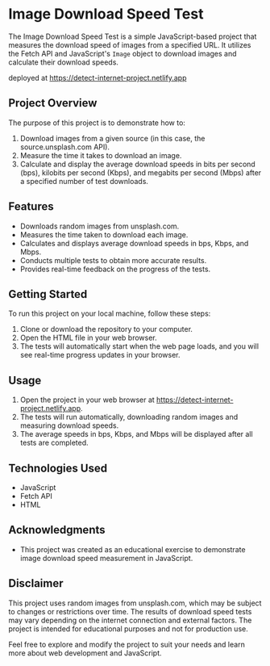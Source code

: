 # Image Download Speed Test

The Image Download Speed Test is a simple JavaScript-based project that measures the download speed of images from a specified URL. It utilizes the Fetch API and JavaScript's `Image` object to download images and calculate their download speeds.

deployed at https://detect-internet-project.netlify.app

## Project Overview

The purpose of this project is to demonstrate how to:

1. Download images from a given source (in this case, the source.unsplash.com API).
2. Measure the time it takes to download an image.
3. Calculate and display the average download speeds in bits per second (bps), kilobits per second (Kbps), and megabits per second (Mbps) after a specified number of test downloads.

## Features

- Downloads random images from unsplash.com.
- Measures the time taken to download each image.
- Calculates and displays average download speeds in bps, Kbps, and Mbps.
- Conducts multiple tests to obtain more accurate results.
- Provides real-time feedback on the progress of the tests.

## Getting Started

To run this project on your local machine, follow these steps:

1. Clone or download the repository to your computer.
2. Open the HTML file in your web browser.
3. The tests will automatically start when the web page loads, and you will see real-time progress updates in your browser.

## Usage

1. Open the project in your web browser at https://detect-internet-project.netlify.app.
2. The tests will run automatically, downloading random images and measuring download speeds.
3. The average speeds in bps, Kbps, and Mbps will be displayed after all tests are completed.

## Technologies Used

- JavaScript
- Fetch API
- HTML

## Acknowledgments

- This project was created as an educational exercise to demonstrate image download speed measurement in JavaScript.

## Disclaimer

This project uses random images from unsplash.com, which may be subject to changes or restrictions over time. The results of download speed tests may vary depending on the internet connection and external factors. The project is intended for educational purposes and not for production use.

Feel free to explore and modify the project to suit your needs and learn more about web development and JavaScript.
